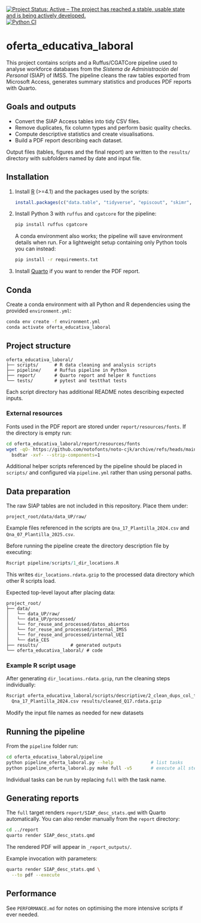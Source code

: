 [![Project Status: Active – The project has reached a stable, usable state and is being actively developed.](https://www.repostatus.org/badges/latest/active.svg)](https://www.repostatus.org/#active)
[![Python CI](https://github.com/antoniojbt/oferta_educativa_laboral/actions/workflows/python-tests.yaml/badge.svg?branch=main)](https://github.com/antoniojbt/oferta_educativa_laboral/actions/workflows/python-tests.yaml)


# oferta_educativa_laboral

This project contains scripts and a Ruffus/CGATCore pipeline used to analyse workforce databases from the *Sistema de Administración del Personal* (SIAP) of IMSS. The pipeline cleans the raw tables exported from Microsoft Access, generates summary statistics and produces PDF reports with Quarto.

## Goals and outputs
* Convert the SIAP Access tables into tidy CSV files.
* Remove duplicates, fix column types and perform basic quality checks.
* Compute descriptive statistics and create visualisations.
* Build a PDF report describing each dataset.

Output files (tables, figures and the final report) are written to the `results/` directory with subfolders named by date and input file.

## Installation
1. Install [R](https://cran.r-project.org/) (\>=4.1) and the packages used by the scripts:
   ```R
   install.packages(c("data.table", "tidyverse", "episcout", "skimr", "log4r"))
   ```
2. Install Python 3 with `ruffus` and `cgatcore` for the pipeline:
    ```bash
    pip install ruffus cgatcore
    ```
    A conda environment also works; the pipeline will save environment details when run.
    For a lightweight setup containing only Python tools you can instead:
    ```bash
    pip install -r requirements.txt
    ```
3. Install [Quarto](https://quarto.org/) if you want to render the PDF report.

## Conda

Create a conda environment with all Python and R dependencies using the
provided `environment.yml`:

```bash
conda env create -f environment.yml
conda activate oferta_educativa_laboral
```

## Project structure

```
oferta_educativa_laboral/
├── scripts/      # R data cleaning and analysis scripts
├── pipeline/     # Ruffus pipeline in Python
├── report/       # Quarto report and helper R functions
└── tests/        # pytest and testthat tests
```

Each script directory has additional README notes describing expected inputs.

### External resources
Fonts used in the PDF report are stored under `report/resources/fonts`. If the
directory is empty run:

```bash
cd oferta_educativa_laboral/report/resources/fonts
wget -qO- https://github.com/notofonts/noto-cjk/archive/refs/heads/main.zip | \
  bsdtar -xvf- --strip-components=1
```

Additional helper scripts referenced by the pipeline should be placed in
`scripts/` and configured via `pipeline.yml` rather than using personal paths.



## Data preparation
The raw SIAP tables are not included in this repository. Place them under:
```
project_root/data/data_UP/raw/
```
Example files referenced in the scripts are `Qna_17_Plantilla_2024.csv` and `Qna_07_Plantilla_2025.csv`.

Before running the pipeline create the directory description file by executing:
```R
Rscript pipeline/scripts/1_dir_locations.R
```
This writes `dir_locations.rdata.gzip` to the processed data directory which other R scripts load.

Expected top-level layout after placing data:
```
project_root/
├── data/
│   └── data_UP/raw/
│   └── data_UP/processed/
│   └── for_reuse_and_processed/datos_abiertos
│   └── for_reuse_and_processed/internal_IMSS
│   └── for_reuse_and_processed/internal_UEI
│   └── data_CES
├── results/            # generated outputs
└── oferta_educativa_laboral/ # code
```

### Example R script usage
After generating `dir_locations.rdata.gzip`, run the cleaning steps individually:

```bash
Rscript oferta_educativa_laboral/scripts/descriptive/2_clean_dups_col_types.R \
  Qna_17_Plantilla_2024.csv results/cleaned_Q17.rdata.gzip
```

Modify the input file names as needed for new datasets

## Running the pipeline
From the `pipeline` folder run:
```bash
cd oferta_educativa_laboral/pipeline
python pipeline_oferta_laboral.py --help              # list tasks
python pipeline_oferta_laboral.py make full -v5       # execute all steps
```
Individual tasks can be run by replacing `full` with the task name.

## Generating reports
The `full` target renders `report/SIAP_desc_stats.qmd` with Quarto automatically.
You can also render manually from the `report` directory:
```bash
cd ../report
quarto render SIAP_desc_stats.qmd
```
The rendered PDF will appear in `_report_outputs/`.

Example invocation with parameters:

```bash
quarto render SIAP_desc_stats.qmd \
  --to pdf --execute
```

## Performance
See `PERFORMANCE.md` for notes on optimising the more intensive scripts if ever needed.

